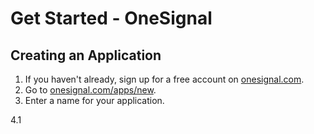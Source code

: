 # Get Started - OneSignal

## Creating an Application
1. If you haven't already, sign up for a free account on [onesignal.com](https://onesignal.com/).
2. Go to [onesignal.com/apps/new](https://app.onesignal.com/apps/new).
3. Enter a name for your application.

4.1
